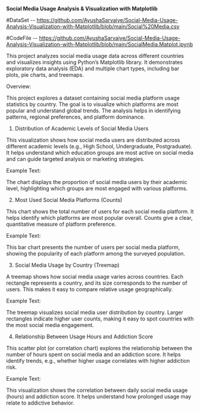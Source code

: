 **Social Media Usage Analysis & Visualization with Matplotlib**

#DataSet -- https://github.com/AyushaSarvaiye/Social-Media-Usage-Analysis-Visualization-with-Matplotlib/blob/main/Social%20Media.csv

#CodeFile -- https://github.com/AyushaSarvaiye/Social-Media-Usage-Analysis-Visualization-with-Matplotlib/blob/main/SocialMedia.Matplot.ipynb

This project analyzes social media usage data across different countries and visualizes insights using Python’s Matplotlib library. It demonstrates exploratory data analysis (EDA) and multiple chart types, including bar plots, pie charts, and treemaps.

Overview:

This project explores a dataset containing social media platform usage statistics by country. The goal is to visualize which platforms are most popular and understand global trends. The analysis helps in identifying patterns, regional preferences, and platform dominance.


1. Distribution of Academic Levels of Social Media Users

This visualization shows how social media users are distributed across different academic levels (e.g., High School, Undergraduate, Postgraduate). It helps understand which education groups are most active on social media and can guide targeted analysis or marketing strategies.

Example Text:

The chart displays the proportion of social media users by their academic level, highlighting which groups are most engaged with various platforms.

2. Most Used Social Media Platforms (Counts)

This chart shows the total number of users for each social media platform. It helps identify which platforms are most popular overall. Counts give a clear, quantitative measure of platform preference.

Example Text:

This bar chart presents the number of users per social media platform, showing the popularity of each platform among the surveyed population.

3. Social Media Usage by Country (Treemap)

A treemap shows how social media usage varies across countries. Each rectangle represents a country, and its size corresponds to the number of users. This makes it easy to compare relative usage geographically.

Example Text:

The treemap visualizes social media user distribution by country. Larger rectangles indicate higher user counts, making it easy to spot countries with the most social media engagement.

4. Relationship Between Usage Hours and Addiction Score

This scatter plot (or correlation chart) explores the relationship between the number of hours spent on social media and an addiction score. It helps identify trends, e.g., whether higher usage correlates with higher addiction risk.

Example Text:

This visualization shows the correlation between daily social media usage (hours) and addiction score. It helps understand how prolonged usage may relate to addictive behavior.
